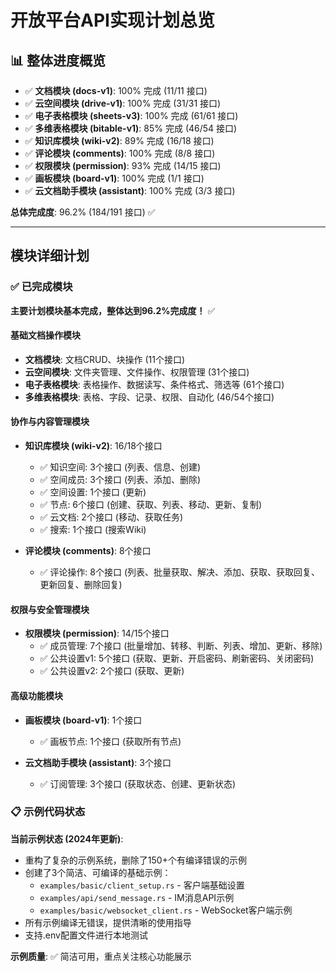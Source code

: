 # 开放平台API实现计划总览

## 📊 整体进度概览

- ✅ **文档模块 (docs-v1)**: 100% 完成 (11/11 接口)
- ✅ **云空间模块 (drive-v1)**: 100% 完成 (31/31 接口)  
- ✅ **电子表格模块 (sheets-v3)**: 100% 完成 (61/61 接口)
- ✅ **多维表格模块 (bitable-v1)**: 85% 完成 (46/54 接口)
- ✅ **知识库模块 (wiki-v2)**: 89% 完成 (16/18 接口)
- ✅ **评论模块 (comments)**: 100% 完成 (8/8 接口)
- ✅ **权限模块 (permission)**: 93% 完成 (14/15 接口)
- ✅ **画板模块 (board-v1)**: 100% 完成 (1/1 接口)
- ✅ **云文档助手模块 (assistant)**: 100% 完成 (3/3 接口)

**总体完成度**: 96.2% (184/191 接口) ✅

---

## 模块详细计划

### ✅ 已完成模块

**主要计划模块基本完成，整体达到96.2%完成度！** ✅

#### 基础文档操作模块
- **文档模块**: 文档CRUD、块操作 (11个接口)
- **云空间模块**: 文件夹管理、文件操作、权限管理 (31个接口)
- **电子表格模块**: 表格操作、数据读写、条件格式、筛选等 (61个接口)
- **多维表格模块**: 表格、字段、记录、权限、自动化 (46/54个接口)

#### 协作与内容管理模块
- **知识库模块 (wiki-v2)**: 16/18个接口
  - ✅ 知识空间: 3个接口 (列表、信息、创建)
  - ✅ 空间成员: 3个接口 (列表、添加、删除)
  - ✅ 空间设置: 1个接口 (更新)
  - ✅ 节点: 6个接口 (创建、获取、列表、移动、更新、复制)
  - ✅ 云文档: 2个接口 (移动、获取任务)
  - ✅ 搜索: 1个接口 (搜索Wiki)

- **评论模块 (comments)**: 8个接口
  - ✅ 评论操作: 8个接口 (列表、批量获取、解决、添加、获取、获取回复、更新回复、删除回复)

#### 权限与安全管理模块
- **权限模块 (permission)**: 14/15个接口
  - ✅ 成员管理: 7个接口 (批量增加、转移、判断、列表、增加、更新、移除)
  - ✅ 公共设置v1: 5个接口 (获取、更新、开启密码、刷新密码、关闭密码)
  - ✅ 公共设置v2: 2个接口 (获取、更新)

#### 高级功能模块
- **画板模块 (board-v1)**: 1个接口
  - ✅ 画板节点: 1个接口 (获取所有节点)

- **云文档助手模块 (assistant)**: 3个接口
  - ✅ 订阅管理: 3个接口 (获取状态、创建、更新状态)

### 📋 示例代码状态

**当前示例状态 (2024年更新)**:
- 重构了复杂的示例系统，删除了150+个有编译错误的示例
- 创建了3个简洁、可编译的基础示例：
  - `examples/basic/client_setup.rs` - 客户端基础设置
  - `examples/api/send_message.rs` - IM消息API示例
  - `examples/basic/websocket_client.rs` - WebSocket客户端示例
- 所有示例编译无错误，提供清晰的使用指导
- 支持.env配置文件进行本地测试

**示例质量**: ✅ 简洁可用，重点关注核心功能展示
